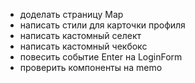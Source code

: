 - доделать страницу Map
- написать стили для карточки профиля
- написать кастомный селект
- написать кастомный чекбокс
- повесить событие Enter на LoginForm
- проверить компоненты на memo